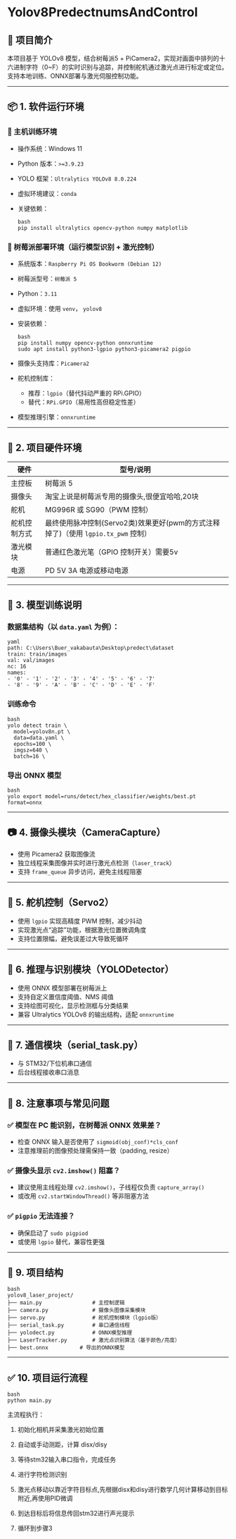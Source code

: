 # Yolov8PredectnumsAndControl
## 🧩 项目简介

本项目基于 YOLOv8 模型，结合树莓派5 + PiCamera2，实现对画面中排列的十六进制字符（0~F）的实时识别与追踪，并控制舵机通过激光点进行标定或定位。支持本地训练、ONNX部署与激光伺服控制功能。

------

## 📦 1. 软件运行环境

### 📍 主机训练环境

- 操作系统：Windows 11

- Python 版本：`>=3.9.23`

- YOLO 框架：`Ultralytics YOLOv8 8.0.224` 

- 虚拟环境建议：`conda` 

- 关键依赖：

  ```
  bash
  pip install ultralytics opencv-python numpy matplotlib
  ```

### 📍 树莓派部署环境（运行模型识别 + 激光控制）

- 系统版本：`Raspberry Pi OS Bookworm (Debian 12)`

- 树莓派型号：`树莓派 5`

- Python：`3.11`

- 虚拟环境：使用 `venv`， `yolov8`

- 安装依赖：

  ```
  bash
  pip install numpy opencv-python onnxruntime
  sudo apt install python3-lgpio python3-picamera2 pigpio
  ```

- 摄像头支持库：`Picamera2`

- 舵机控制库：

  - 推荐：`lgpio`（替代抖动严重的 RPi.GPIO）
  - 替代：`RPi.GPIO`（易用性高但稳定性差）

- 模型推理引擎：`onnxruntime`

------

## 🧱 2. 项目硬件环境

| 硬件         | 型号/说明                                                    |
| ------------ | ------------------------------------------------------------ |
| 主控板       | 树莓派 5                                                     |
| 摄像头       | 淘宝上说是树莓派专用的摄像头,很便宜哈哈,20块                 |
| 舵机         | MG996R 或 SG90（PWM 控制）                                   |
| 舵机控制方式 | 最终使用脉冲控制(Servo2类)效果更好(pwm的方式注释掉了)（使用 `lgpio.tx_pwm` 控制） |
| 激光模块     | 普通红色激光笔（GPIO 控制开关）需要5v                        |
| 电源         | PD 5V 3A 电源或移动电源                                      |



------

## 🧠 3. 模型训练说明

### 数据集结构（以 `data.yaml` 为例）：

```
yaml
path: C:\Users\Buer_vakabauta\Desktop\predect\dataset
train: train/images
val: val/images
nc: 16
names:
- '0' - '1' - '2' - '3' - '4' - '5' - '6' - '7'
- '8' - '9' - 'A' - 'B' - 'C' - 'D' - 'E' - 'F'
```

### 训练命令

```
bash
yolo detect train \
  model=yolov8n.pt \
  data=data.yaml \
  epochs=100 \
  imgsz=640 \
  batch=16 \
```

### 导出 ONNX 模型

```
bash
yolo export model=runs/detect/hex_classifier/weights/best.pt format=onnx
```

------

## 📷 4. 摄像头模块（CameraCapture）

- 使用 Picamera2 获取图像流
- 独立线程采集图像并实时进行激光点检测（`laser_track`）
- 支持 `frame_queue` 异步访问，避免主线程阻塞

------

## 🤖 5. 舵机控制（Servo2）

- 使用 `lgpio` 实现高精度 PWM 控制，减少抖动
- 实现激光点“追踪”功能，根据激光位置微调角度
- 支持位置限幅，避免误差过大导致死循环

------

## 🧪 6. 推理与识别模块（YOLODetector）

- 使用 ONNX 模型部署在树莓派上
- 支持自定义置信度阈值、NMS 阈值
- 支持绘图可视化，显示检测框与分类结果
- 兼容 Ultralytics YOLOv8 的输出结构，适配 `onnxruntime`

------

## 🔄 7. 通信模块（serial_task.py）

- 与 STM32/下位机串口通信
- 后台线程接收串口消息

------

## 🧯 8. 注意事项与常见问题

### ✅ 模型在 PC 能识别，在树莓派 ONNX 效果差？

- 检查 ONNX 输入是否使用了 `sigmoid(obj_conf)*cls_conf`
- 注意推理前的图像预处理需保持一致（padding, resize）

### ✅ 摄像头显示 `cv2.imshow()` 阻塞？

- 建议使用主线程处理 `cv2.imshow()`，子线程仅负责 `capture_array()`
- 或改用 `cv2.startWindowThread()` 等非阻塞方法

### ✅ `pigpio` 无法连接？

- 确保启动了 `sudo pigpiod`
- 或使用 `lgpio` 替代，兼容性更强

------

## 📂 9. 项目结构

```
bash
yolov8_laser_project/
├── main.py                # 主控制逻辑
├── camera.py              # 摄像头图像采集模块
├── servo.py               # 舵机控制模块（lgpio版）
├── serial_task.py         # 串口通信线程
├── yolodect.py            # ONNX模型推理
├── LaserTracker.py        # 激光点识别算法（基于颜色/亮度）
├── best.onnx          # 导出的ONNX模型
```

------

## ✅ 10. 项目运行流程

```
bash
python main.py
```

主流程执行：

1. 初始化相机并采集激光初始位置

2. 自动或手动测距，计算 disx/disy

3. 等待stm32输入串口指令，完成任务

4. 进行字符检测识别

5. 激光点移动以靠近字符目标点,先根据disx和disy进行数学几何计算移动到目标附近,再使用PID微调

6. 到达目标后将信息传回stm32进行声光提示

7. 循环到步骤3

   
